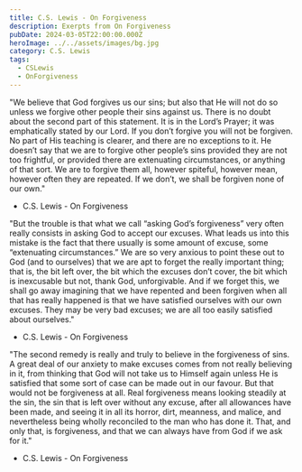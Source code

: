 ```yaml
---
title: C.S. Lewis - On Forgiveness
description: Exerpts from On Forgiveness
pubDate: 2024-03-05T22:00:00.000Z
heroImage: ../../assets/images/bg.jpg
category: C.S. Lewis
tags:
  - CSLewis
  - OnForgiveness
---
```


"We believe that God forgives us our sins; but also that He will not do so unless we forgive other people their sins against us. There is no doubt about the second part of this statement. It is in the Lord’s Prayer; it was emphatically stated by our Lord. If you don’t forgive you will not be forgiven. No part of His teaching is clearer, and there are no exceptions to it. He doesn’t say that we are to forgive other people’s sins provided they are not too frightful, or provided there are extenuating circumstances, or anything of that sort. We are to forgive them all, however spiteful, however mean, however often they are repeated. If we don’t, we shall be forgiven none of our own."
- C.S. Lewis - On Forgiveness

"But the trouble is that what we call “asking God’s forgiveness” very often really consists in asking God to accept our excuses. What leads us into this mistake is the fact that there usually is some amount of excuse, some “extenuating circumstances.” We are so very anxious to point these out to God (and to ourselves) that we are apt to forget the really important thing; that is, the bit left over, the bit which the excuses don’t cover, the bit which is inexcusable but not, thank God, unforgivable. And if we forget this, we shall go away imagining that we have repented and been forgiven when all that has really happened is that we have satisfied ourselves with our own excuses. They may be very bad excuses; we are all too easily satisfied about ourselves."
- C.S. Lewis - On Forgiveness

"The second remedy is really and truly to believe in the forgiveness of sins. A great deal of our anxiety to make excuses comes from not really believing in it, from thinking that God will not take us to Himself again unless He is satisfied that some sort of case can be made out in our favour. But that would not be forgiveness at all. Real forgiveness means looking steadily at the sin, the sin that is left over without any excuse, after all allowances have been made, and seeing it in all its horror, dirt, meanness, and malice, and nevertheless being wholly reconciled to the man who has done it. That, and only that, is forgiveness, and that we can always have from God if we ask for it."
- C.S. Lewis - On Forgiveness

